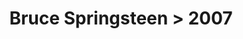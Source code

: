 ---
permalink: /projects/graphics/bootleg-covers/bruce/2007
title: 'Bruce Springsteen > 2007'
artist: 'Bruce_Springsteen'
year: '2007'
layout: bootlegs
header:
  overlay_image: /assets/img/graphics/bootleg-covers/features/bruce/2007.jpg
---